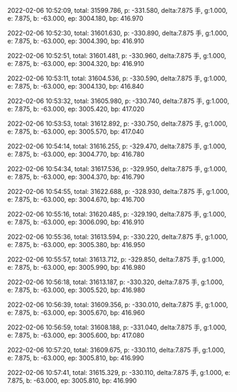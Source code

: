 2022-02-06 10:52:09, total: 31599.786, p: -331.580, delta:7.875 手, g:1.000, e: 7.875, b: -63.000, ep: 3004.180, bp: 416.970

2022-02-06 10:52:30, total: 31601.630, p: -330.890, delta:7.875 手, g:1.000, e: 7.875, b: -63.000, ep: 3004.390, bp: 416.910

2022-02-06 10:52:51, total: 31601.481, p: -330.960, delta:7.875 手, g:1.000, e: 7.875, b: -63.000, ep: 3004.320, bp: 416.910

2022-02-06 10:53:11, total: 31604.536, p: -330.590, delta:7.875 手, g:1.000, e: 7.875, b: -63.000, ep: 3004.130, bp: 416.840

2022-02-06 10:53:32, total: 31605.980, p: -330.740, delta:7.875 手, g:1.000, e: 7.875, b: -63.000, ep: 3005.420, bp: 417.020

2022-02-06 10:53:53, total: 31612.892, p: -330.750, delta:7.875 手, g:1.000, e: 7.875, b: -63.000, ep: 3005.570, bp: 417.040

2022-02-06 10:54:14, total: 31616.255, p: -329.470, delta:7.875 手, g:1.000, e: 7.875, b: -63.000, ep: 3004.770, bp: 416.780

2022-02-06 10:54:34, total: 31617.536, p: -329.950, delta:7.875 手, g:1.000, e: 7.875, b: -63.000, ep: 3004.370, bp: 416.790

2022-02-06 10:54:55, total: 31622.688, p: -328.930, delta:7.875 手, g:1.000, e: 7.875, b: -63.000, ep: 3004.670, bp: 416.700

2022-02-06 10:55:16, total: 31620.485, p: -329.190, delta:7.875 手, g:1.000, e: 7.875, b: -63.000, ep: 3006.090, bp: 416.910

2022-02-06 10:55:36, total: 31613.594, p: -330.220, delta:7.875 手, g:1.000, e: 7.875, b: -63.000, ep: 3005.380, bp: 416.950

2022-02-06 10:55:57, total: 31613.712, p: -329.850, delta:7.875 手, g:1.000, e: 7.875, b: -63.000, ep: 3005.990, bp: 416.980

2022-02-06 10:56:18, total: 31613.187, p: -330.320, delta:7.875 手, g:1.000, e: 7.875, b: -63.000, ep: 3005.520, bp: 416.980

2022-02-06 10:56:39, total: 31609.356, p: -330.010, delta:7.875 手, g:1.000, e: 7.875, b: -63.000, ep: 3005.670, bp: 416.960

2022-02-06 10:56:59, total: 31608.188, p: -331.040, delta:7.875 手, g:1.000, e: 7.875, b: -63.000, ep: 3005.600, bp: 417.080

2022-02-06 10:57:20, total: 31609.675, p: -330.110, delta:7.875 手, g:1.000, e: 7.875, b: -63.000, ep: 3005.810, bp: 416.990

2022-02-06 10:57:41, total: 31615.329, p: -330.110, delta:7.875 手, g:1.000, e: 7.875, b: -63.000, ep: 3005.810, bp: 416.990